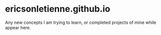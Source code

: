 # ericsonletienne.github.io
Any new concepts I am trying to learn, or completed projects of mine while appear here.
